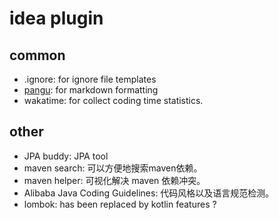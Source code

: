 # idea plugin

## common

- .ignore: for ignore file templates
- [pangu](https://github.com/vinta/pangu.py): for markdown formatting
- wakatime: for collect coding time statistics.

## other

- JPA buddy: JPA tool
- maven search: 可以方便地搜索maven依赖。
- maven helper: 可视化解决 maven 依赖冲突。
- Alibaba Java Coding Guidelines: 代码风格以及语言规范检测。
- lombok: has been replaced by kotlin features ?
